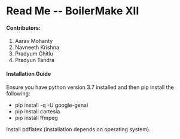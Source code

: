 # Read Me -- BoilerMake XII

#### Contributors:
1. Aarav Mohanty
2. Navneeth Krishna
3. Pradyum Chitlu
4. Pradyun Tandra

#### Installation Guide
Ensure you have python version 3.7 installed and then pip install the following:
- pip install -q -U google-genai
- pip install cartesia
- pip install ffmpeg

Install pdflatex (installation depends on operating system).
